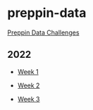 # preppin-data

[Preppin Data Challenges](https://preppindata.blogspot.com)

## 2022
- [Week 1](/2022/01)

- [Week 2](2022/02)

- [Week 3](2022/03)
